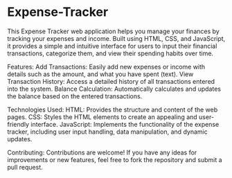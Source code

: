 # Expense-Tracker
This Expense Tracker web application helps you manage your finances by tracking your expenses and income. Built using HTML, CSS, and JavaScript, it provides a simple and intuitive interface for users to input their financial transactions, categorize them, and view their spending habits over time.

Features:
Add Transactions: Easily add new expenses or income with details such as the amount, and what you have spent (text).
View Transaction History: Access a detailed history of all transactions entered into the system.
Balance Calculation: Automatically calculates and updates the balance based on the entered transactions.

Technologies Used:
HTML: Provides the structure and content of the web pages.
CSS: Styles the HTML elements to create an appealing and user-friendly interface.
JavaScript: Implements the functionality of the expense tracker, including user input handling, data manipulation, and dynamic updates.

Contributing:
Contributions are welcome! If you have any ideas for improvements or new features, feel free to fork the repository and submit a pull request.
